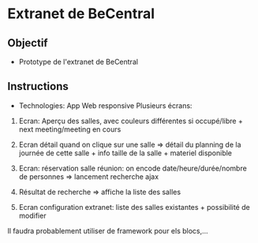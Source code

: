 # Extranet de BeCentral

## Objectif

- Prototype de l'extranet de BeCentral

## Instructions

- Technologies: App Web responsive
Plusieurs écrans:

1. Ecran: Aperçu des salles, avec couleurs différentes si occupé/libre + next meeting/meeting en cours

2. Ecran détail quand on clique sur une salle => détail du planning de la journée de cette salle + info taille de la salle + materiel disponible

3. Ecran: réservation salle réunion: on encode date/heure/durée/nombre de personnes => lancement recherche ajax

4. Résultat de recherche => affiche la liste des salles

5. Ecran configuration extranet: liste des salles existantes + possibilité de modifier


Il faudra probablement utiliser de framework pour els blocs,...
